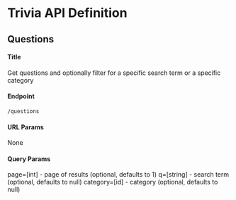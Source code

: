 # Trivia API Definition
## Questions

#### Title
Get questions and optionally filter for a specific search term or a specific category
#### Endpoint
`/questions`
#### URL Params
None
#### Query Params
page=[int] - page of results (optional, defaults to 1)
q=[string] - search term (optional, defaults to null)
category=[id] - category (optional, defaults to null)

